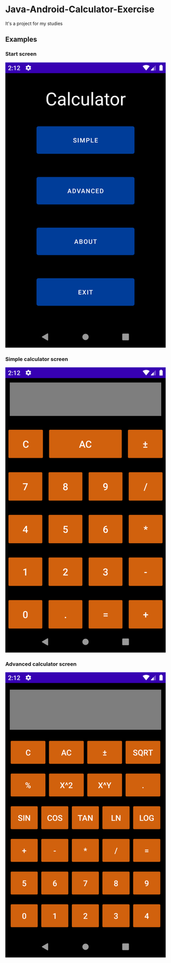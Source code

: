 # Java-Android-Calculator-Exercise
It's a project for my studies

## Examples
### Start screen
![](startScreen.png)
### Simple calculator screen
![](simpleCalculator.png)
### Advanced calculator screen
![](advancedCalculator.png)

